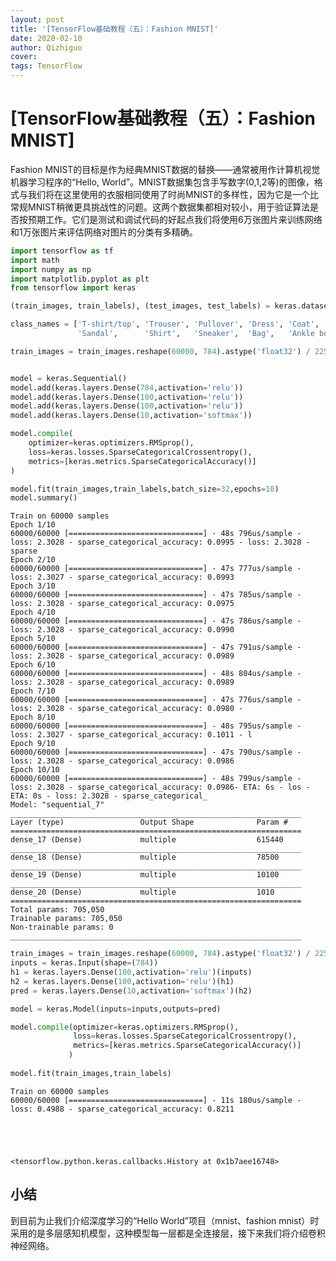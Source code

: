 ```yaml
---
layout: post
title: '[TensorFlow基础教程（五）：Fashion MNIST]'
date: 2020-02-10
author: Qizhiguo
cover: 
tags: TensorFlow
---
```


# [TensorFlow基础教程（五）：Fashion MNIST]

Fashion MNIST的目标是作为经典MNIST数据的替换——通常被用作计算机视觉机器学习程序的“Hello, World”。MNIST数据集包含手写数字(0,1,2等)的图像，格式与我们将在这里使用的衣服相同使用了时尚MNIST的多样性，因为它是一个比常规MNIST稍微更具挑战性的问题。这两个数据集都相对较小，用于验证算法是否按预期工作。它们是测试和调试代码的好起点我们将使用6万张图片来训练网络和1万张图片来评估网络对图片的分类有多精确。


```python
import tensorflow as tf
import math
import numpy as np
import matplotlib.pyplot as plt
from tensorflow import keras
```


```python
(train_images, train_labels), (test_images, test_labels) = keras.datasets.fashion_mnist.load_data()

class_names = ['T-shirt/top', 'Trouser', 'Pullover', 'Dress', 'Coat', 
               'Sandal',      'Shirt',   'Sneaker',  'Bag',   'Ankle boot']

```


```python
train_images = train_images.reshape(60000, 784).astype('float32') / 225


model = keras.Sequential()
model.add(keras.layers.Dense(784,activation='relu'))
model.add(keras.layers.Dense(100,activation='relu'))
model.add(keras.layers.Dense(100,activation='relu'))
model.add(keras.layers.Dense(10,activation='softmax'))

model.compile(
    optimizer=keras.optimizers.RMSprop(),
    loss=keras.losses.SparseCategoricalCrossentropy(),
    metrics=[keras.metrics.SparseCategoricalAccuracy()]
)

model.fit(train_images,train_labels,batch_size=32,epochs=10)
model.summary()
```

    Train on 60000 samples
    Epoch 1/10
    60000/60000 [==============================] - 48s 796us/sample - loss: 2.3028 - sparse_categorical_accuracy: 0.0995 - loss: 2.3028 - sparse
    Epoch 2/10
    60000/60000 [==============================] - 47s 777us/sample - loss: 2.3027 - sparse_categorical_accuracy: 0.0993
    Epoch 3/10
    60000/60000 [==============================] - 47s 785us/sample - loss: 2.3028 - sparse_categorical_accuracy: 0.0975
    Epoch 4/10
    60000/60000 [==============================] - 47s 786us/sample - loss: 2.3028 - sparse_categorical_accuracy: 0.0990
    Epoch 5/10
    60000/60000 [==============================] - 47s 791us/sample - loss: 2.3028 - sparse_categorical_accuracy: 0.0989
    Epoch 6/10
    60000/60000 [==============================] - 48s 804us/sample - loss: 2.3028 - sparse_categorical_accuracy: 0.0989
    Epoch 7/10
    60000/60000 [==============================] - 47s 776us/sample - loss: 2.3028 - sparse_categorical_accuracy: 0.0980 - 
    Epoch 8/10
    60000/60000 [==============================] - 48s 795us/sample - loss: 2.3027 - sparse_categorical_accuracy: 0.1011 - l
    Epoch 9/10
    60000/60000 [==============================] - 47s 790us/sample - loss: 2.3028 - sparse_categorical_accuracy: 0.0986
    Epoch 10/10
    60000/60000 [==============================] - 48s 799us/sample - loss: 2.3028 - sparse_categorical_accuracy: 0.0986- ETA: 6s - los - ETA: 0s - loss: 2.3028 - sparse_categorical_
    Model: "sequential_7"
    _________________________________________________________________
    Layer (type)                 Output Shape              Param #   
    =================================================================
    dense_17 (Dense)             multiple                  615440    
    _________________________________________________________________
    dense_18 (Dense)             multiple                  78500     
    _________________________________________________________________
    dense_19 (Dense)             multiple                  10100     
    _________________________________________________________________
    dense_20 (Dense)             multiple                  1010      
    =================================================================
    Total params: 705,050
    Trainable params: 705,050
    Non-trainable params: 0
    _________________________________________________________________



```python
train_images = train_images.reshape(60000, 784).astype('float32') / 225
inputs = keras.Input(shape=(784))
h1 = keras.layers.Dense(100,activation='relu')(inputs)
h2 = keras.layers.Dense(100,activation='relu')(h1)
pred = keras.layers.Dense(10,activation='softmax')(h2)

model = keras.Model(inputs=inputs,outputs=pred)

model.compile(optimizer=keras.optimizers.RMSprop(),
              loss=keras.losses.SparseCategoricalCrossentropy(),
              metrics=[keras.metrics.SparseCategoricalAccuracy()]
             )
    
model.fit(train_images,train_labels)
```

    Train on 60000 samples
    60000/60000 [==============================] - 11s 180us/sample - loss: 0.4988 - sparse_categorical_accuracy: 0.8211





    <tensorflow.python.keras.callbacks.History at 0x1b7aee16748>



## 小结
到目前为止我们介绍深度学习的“Hello World”项目（mnist、fashion mnist）时采用的是多层感知机模型，这种模型每一层都是全连接层，接下来我们将介绍卷积神经网络。
